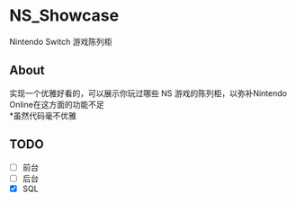 # NS_Showcase
 Nintendo Switch 游戏陈列柜  
 
## About
 实现一个优雅好看的，可以展示你玩过哪些 NS 游戏的陈列柜，以弥补Nintendo Online在这方面的功能不足  
 *虽然代码毫不优雅
 
## TODO
 - [ ] 前台
 - [ ] 后台
 - [x] SQL
